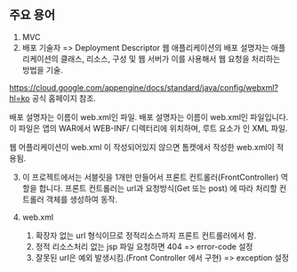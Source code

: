 ## 주요 용어

1. MVC
2. 배포 기술자 => Deployment Descriptor
웹 애플리케이션의 배포 설명자는 애플리케이션의 클래스, 리소스, 구성 및 웹 서버가 이를 사용해서 웹 요청을 처리하는 방법을 기술.

https://cloud.google.com/appengine/docs/standard/java/config/webxml?hl=ko
공식 홈페이지 참조.

배포 설명자는 이름이 web.xml인 파일.
배포 설명자는 이름이 web.xml인 파일입니다. 이 파일은 앱의 WAR에서 WEB-INF/ 디렉터리에 위치하며, 루트 요소가 <web-app>인 XML 파일.

웹 어플리케이션이 web.xml 이 작성되어있지 않으면 톰캣에서 작성한 web.xml이 적용됨.

3. 이 프로젝트에서는 서블릿을 1개만 만들어서 프론트 컨트롤러(FrontController) 역할을 합니다.
프론트 컨트롤러는 url과 요청방식(Get 또는 post) 에 따라 처리할 컨트롤러 객체를 생성하여 동작.

4. web.xml
	1) 확장자 없는 url 형식이므로 정적리소스까지 프론트 컨트롤러에서 함.
	2) 정적 리소스처리 없는 jsp 파일 요청하면 404 => error-code 설정
	3) 잘못된 url은 예외 발생시킴.(Front Controller 에서 구현) => exception 설정

